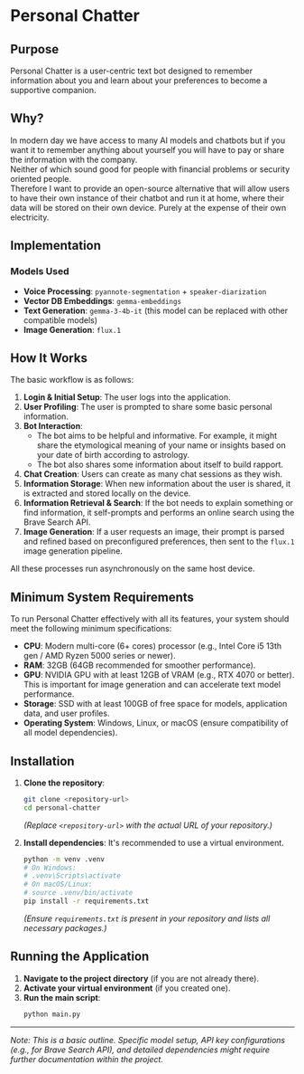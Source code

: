 # Personal Chatter

## Purpose
Personal Chatter is a user-centric text bot designed to remember information about you and learn about your preferences to become a supportive companion.

## Why?
In modern day we have access to many AI models and chatbots but if you want it to remember anything about yourself you will have to pay or share the information with the company.  
Neither of which sound good for people with financial problems or security oriented people.  
Therefore I want to provide an open-source alternative that will allow users to have their own instance of their chatbot and run it at home, where their data will be stored on their own device. Purely at the expense of their own electricity.

## Implementation

### Models Used
-   **Voice Processing**: `pyannote-segmentation` + `speaker-diarization`
-   **Vector DB Embeddings**: `gemma-embeddings`
-   **Text Generation**: `gemma-3-4b-it` (this model can be replaced with other compatible models)
-   **Image Generation**: `flux.1`

## How It Works
The basic workflow is as follows:
1.  **Login & Initial Setup**: The user logs into the application.
2.  **User Profiling**: The user is prompted to share some basic personal information.
3.  **Bot Interaction**:
    *   The bot aims to be helpful and informative. For example, it might share the etymological meaning of your name or insights based on your date of birth according to astrology.
    *   The bot also shares some information about itself to build rapport.
4.  **Chat Creation**: Users can create as many chat sessions as they wish.
5.  **Information Storage**: When new information about the user is shared, it is extracted and stored locally on the device.
6.  **Information Retrieval & Search**: If the bot needs to explain something or find information, it self-prompts and performs an online search using the Brave Search API.
7.  **Image Generation**: If a user requests an image, their prompt is parsed and refined based on preconfigured preferences, then sent to the `flux.1` image generation pipeline.

All these processes run asynchronously on the same host device.

## Minimum System Requirements
To run Personal Chatter effectively with all its features, your system should meet the following minimum specifications:
-   **CPU**: Modern multi-core (6+ cores) processor (e.g., Intel Core i5 13th gen / AMD Ryzen 5000 series or newer).
-   **RAM**: 32GB (64GB recommended for smoother performance).
-   **GPU**: NVIDIA GPU with at least 12GB of VRAM (e.g., RTX 4070 or better). This is important for image generation and can accelerate text model performance.
-   **Storage**: SSD with at least 100GB of free space for models, application data, and user profiles.
-   **Operating System**: Windows, Linux, or macOS (ensure compatibility of all model dependencies).

## Installation
1.  **Clone the repository**:
    ```bash
    git clone <repository-url>
    cd personal-chatter
    ```
    *(Replace `<repository-url>` with the actual URL of your repository.)*

2.  **Install dependencies**:
    It's recommended to use a virtual environment.
    ```bash
    python -m venv .venv
    # On Windows:
    # .venv\Scripts\activate
    # On macOS/Linux:
    # source .venv/bin/activate
    pip install -r requirements.txt
    ```
    *(Ensure `requirements.txt` is present in your repository and lists all necessary packages.)*

## Running the Application
1.  **Navigate to the project directory** (if you are not already there).
2.  **Activate your virtual environment** (if you created one).
3.  **Run the main script**:
    ```bash
    python main.py
    ```

---
*Note: This is a basic outline. Specific model setup, API key configurations (e.g., for Brave Search API), and detailed dependencies might require further documentation within the project.*
